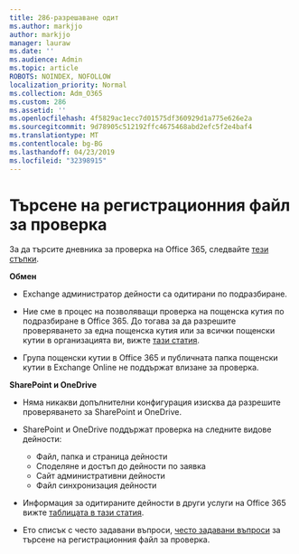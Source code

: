 ```yaml
---
title: 286-разрешаване одит
ms.author: markjjo
author: markjjo
manager: lauraw
ms.date: ''
ms.audience: Admin
ms.topic: article
ROBOTS: NOINDEX, NOFOLLOW
localization_priority: Normal
ms.collection: Adm_O365
ms.custom: 286
ms.assetid: ''
ms.openlocfilehash: 4f5829ac1ecc7d01575df360929d1a775e626e2a
ms.sourcegitcommit: 9d78905c512192ffc4675468abd2efc5f2e4baf4
ms.translationtype: MT
ms.contentlocale: bg-BG
ms.lasthandoff: 04/23/2019
ms.locfileid: "32398915"
---
```

# <a name="search-the-audit-log"></a>Търсене на регистрационния файл за проверка

За да търсите дневника за проверка на Office 365, следвайте [тези стъпки](https://docs.microsoft.com/office365/securitycompliance/search-the-audit-log-in-security-and-compliance#search-the-audit-log). 

**Обмен**

- Exchange администратор дейности са одитирани по подразбиране.

- Ние сме в процес на позволяващи проверка на пощенска кутия по подразбиране в Office 365. До тогава за да разрешите проверяването за една пощенска кутия или за всички пощенски кутии в организацията ви, вижте [тази статия](https://docs.microsoft.com/office365/securitycompliance/enable-mailbox-auditing).

- Група пощенски кутии в Office 365 и публичната папка пощенски кутии в Exchange Online не поддържат влизане за проверка.

**SharePoint и OneDrive**

- Няма никакви допълнителни конфигурация изисква да разрешите проверяването за SharePoint и OneDrive.

- SharePoint и OneDrive поддържат проверка на следните видове дейности: 

    - Файл, папка и страница дейности
    - Споделяне и достъп до дейности по заявка
    - Сайт административни дейности
    - Файл синхронизация дейности

- Информация за одитираните дейности в други услуги на Office 365 вижте [таблицата в тази статия](https://docs.microsoft.com/office365/securitycompliance/search-the-audit-log-in-security-and-compliance#audited-activities).

- Ето списък с често задавани въпроси, [често задавани въпроси](https://docs.microsoft.com/office365/securitycompliance/search-the-audit-log-in-security-and-compliance#frequently-asked-questions) за търсене на регистрационния файл за проверка.